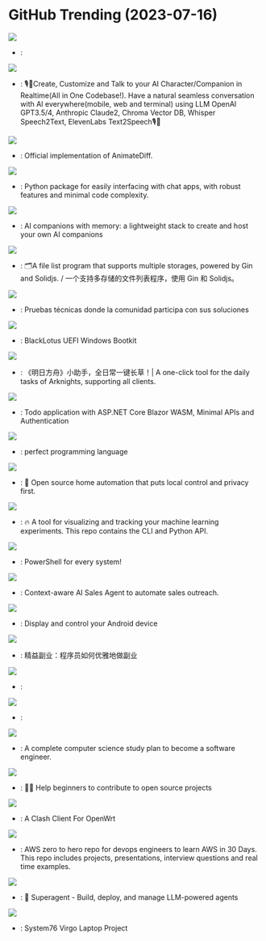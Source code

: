 # GitHub Trending (2023-07-16)

![](https://img.shields.io/badge/Python-New%20156-green?style=flat-square&logo=appveyor)
- [](https://github.comundefined): 

![](https://img.shields.io/badge/Swift-New%20165-green?style=flat-square&logo=appveyor)
- [](https://github.comundefined): 🎙️🤖Create, Customize and Talk to your AI Character/Companion in Realtime(All in One Codebase!). Have a natural seamless conversation with AI everywhere(mobile, web and terminal) using LLM OpenAI GPT3.5/4, Anthropic Claude2, Chroma Vector DB, Whisper Speech2Text, ElevenLabs Text2Speech🎙️🤖

![](https://img.shields.io/badge/Python-New%20173-green?style=flat-square&logo=appveyor)
- [](https://github.comundefined): Official implementation of AnimateDiff.

![](https://img.shields.io/badge/Python-New%2059-green?style=flat-square&logo=appveyor)
- [](https://github.comundefined): Python package for easily interfacing with chat apps, with robust features and minimal code complexity.

![](https://img.shields.io/badge/TypeScript-New%20177-green?style=flat-square&logo=appveyor)
- [](https://github.comundefined): AI companions with memory: a lightweight stack to create and host your own AI companions

![](https://img.shields.io/badge/Go-New%2037-green?style=flat-square&logo=appveyor)
- [](https://github.comundefined): 🗂️A file list program that supports multiple storages, powered by Gin and Solidjs. / 一个支持多存储的文件列表程序，使用 Gin 和 Solidjs。

![](https://img.shields.io/badge/Astro-New%2026-green?style=flat-square&logo=appveyor)
- [](https://github.comundefined): Pruebas técnicas donde la comunidad participa con sus soluciones

![](https://img.shields.io/badge/C-New%20561-green?style=flat-square&logo=appveyor)
- [](https://github.comundefined): BlackLotus UEFI Windows Bootkit

![](https://img.shields.io/badge/C%2B%2B-New%2054-green?style=flat-square&logo=appveyor)
- [](https://github.comundefined): 《明日方舟》小助手，全日常一键长草！| A one-click tool for the daily tasks of Arknights, supporting all clients.

![](https://img.shields.io/badge/C%23-New%2028-green?style=flat-square&logo=appveyor)
- [](https://github.comundefined): Todo application with ASP.NET Core Blazor WASM, Minimal APIs and Authentication

![](https://img.shields.io/badge/none-New%20125-green?style=flat-square&logo=appveyor)
- [](https://github.comundefined): perfect programming language

![](https://img.shields.io/badge/Python-New%2015-green?style=flat-square&logo=appveyor)
- [](https://github.comundefined): 🏡 Open source home automation that puts local control and privacy first.

![](https://img.shields.io/badge/Python-New%20119-green?style=flat-square&logo=appveyor)
- [](https://github.comundefined): 🔥 A tool for visualizing and tracking your machine learning experiments. This repo contains the CLI and Python API.

![](https://img.shields.io/badge/C%23-New%2015-green?style=flat-square&logo=appveyor)
- [](https://github.comundefined): PowerShell for every system!

![](https://img.shields.io/badge/Python-New%2015-green?style=flat-square&logo=appveyor)
- [](https://github.comundefined): Context-aware AI Sales Agent to automate sales outreach.

![](https://img.shields.io/badge/C-New%2072-green?style=flat-square&logo=appveyor)
- [](https://github.comundefined): Display and control your Android device

![](https://img.shields.io/badge/none-New%2089-green?style=flat-square&logo=appveyor)
- [](https://github.comundefined): 精益副业：程序员如何优雅地做副业

![](https://img.shields.io/badge/Java-New%201-green?style=flat-square&logo=appveyor)
- [](https://github.comundefined): 

![](https://img.shields.io/badge/TypeScript-New%2025-green?style=flat-square&logo=appveyor)
- [](https://github.comundefined): 

![](https://img.shields.io/badge/none-New%20181-green?style=flat-square&logo=appveyor)
- [](https://github.comundefined): A complete computer science study plan to become a software engineer.

![](https://img.shields.io/badge/none-New%2017-green?style=flat-square&logo=appveyor)
- [](https://github.comundefined): 🚀✨ Help beginners to contribute to open source projects

![](https://img.shields.io/badge/Shell-New%2018-green?style=flat-square&logo=appveyor)
- [](https://github.comundefined): A Clash Client For OpenWrt

![](https://img.shields.io/badge/Dockerfile-New%2011-green?style=flat-square&logo=appveyor)
- [](https://github.comundefined): AWS zero to hero repo for devops engineers to learn AWS in 30 Days. This repo includes projects, presentations, interview questions and real time examples.

![](https://img.shields.io/badge/JavaScript-New%2013-green?style=flat-square&logo=appveyor)
- [](https://github.comundefined): 🥷 Superagent - Build, deploy, and manage LLM-powered agents

![](https://img.shields.io/badge/Python-New%2073-green?style=flat-square&logo=appveyor)
- [](https://github.comundefined): System76 Virgo Laptop Project

